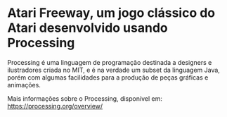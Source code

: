 # Atari Freeway, um jogo clássico do Atari desenvolvido usando Processing

Processing é uma linguagem de programação destinada a designers e ilustradores criada no MIT, e é na verdade um subset da linguagem Java, porém com algumas facilidades para a produção de peças gráficas e animações.

Mais informações sobre o Processing, disponível em: https://processing.org/overview/
